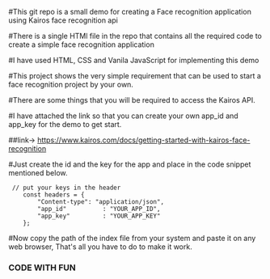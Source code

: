 #This git repo is a small demo for creating a Face recognition application using Kairos face recognition api

#There is a single HTMl file in the repo that contains all the required code to create a simple face recognition application

#I have used HTML, CSS and Vanila JavaScript for implementing this demo

#This project shows the very simple requirement that can be used to start a face recognition project by your own.

#There are some things that you will be required to access the Kairos API.

#I have attached the link so that you can create your own app_id and app_key for the demo to get start.

##link-> https://www.kairos.com/docs/getting-started-with-kairos-face-recognition

#Just create the id and the key for the app and place in the code snippet mentioned below.

	 // put your keys in the header
        const headers = {
            "Content-type": "application/json",
            "app_id"          : "YOUR_APP_ID",
            "app_key"         : "YOUR_APP_KEY"
        };

#Now copy the path of the index file from your system and paste it on any web browser, That's all you have to do to make it work.

### CODE WITH FUN ###

